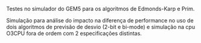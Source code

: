 Testes no simulador do GEM5 para os algoritmos de Edmonds-Karp e Prim.

Simulação para análise do impacto na diferença de performance no uso de dois
algoritmos de previsão de desvio (2-bit e bi-mode) e simulação na cpu
O3CPU fora de ordem com 2 especificações distintas.
